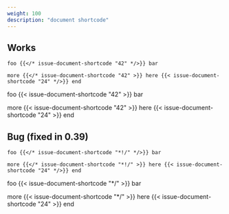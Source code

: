 ```yaml
---
weight: 100
description: "document shortcode"
---
```


## Works

```
foo {{</* issue-document-shortcode "42" */>}} bar
```

```
more {{</* issue-document-shortcode "42" >}} here {{< issue-document-shortcode "24" */>}} end
```


foo {{< issue-document-shortcode "42" >}} bar

more {{< issue-document-shortcode "42" >}} here {{< issue-document-shortcode "24" >}} end


## Bug (fixed in 0.39)

```
foo {{</* issue-document-shortcode "*!/" */>}} bar
```

```
more {{</* issue-document-shortcode "*!/" >}} here {{< issue-document-shortcode "24" */>}} end
```

foo {{< issue-document-shortcode "*/" >}} bar

more {{< issue-document-shortcode "*/" >}} here {{< issue-document-shortcode "24" >}} end
